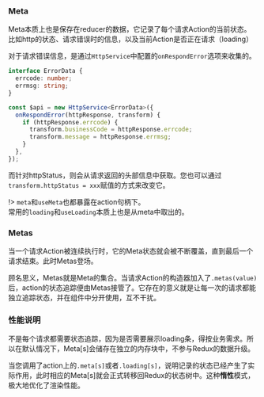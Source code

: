 ### Meta

Meta本质上也是保存在reducer的数据，它记录了每个请求Action的当前状态。比如http的状态、请求错误时的信息，以及当前Action是否正在请求（loading）

对于请求错误信息，是通过`HttpService`中配置的`onRespondError`选项来收集的。

```typescript
interface ErrorData {
  errcode: number;
  errmsg: string;
}

const $api = new HttpService<ErrorData>({
  onRespondError(httpResponse, transform) {
    if (httpResponse.errcode) {
      transform.businessCode = httpResponse.errcode;
      transform.message = httpResponse.errmsg;
    }
  },
});
```
而针对httpStatus，则会从请求返回的头部信息中获取。您也可以通过`transform.httpStatus = xxx`赋值的方式来改变它。

!> `meta`和`useMeta`也都暴露在action句柄下。<br>
常用的`loading`和`useLoading`本质上也是从meta中取出的。

### Metas
当一个请求Action被连续执行时，它的Meta状态就会被不断覆盖，直到最后一个请求结束。此时Metas登场。

顾名思义，Metas就是Meta的集合。当请求Action的构造器加入了`.metas(value)`后，action的状态追踪便由Metas接管了。它存在的意义就是让每一次的请求都能独立追踪状态，并在组件中分开使用，互不干扰。


### 性能说明
不是每个请求都需要状态追踪，因为是否需要展示loading条，得按业务需求。所以在默认情况下，Meta\[s]会储存在独立的内存块中，不参与Redux的数据升级。

当您调用了action上的`.meta[s]`或者`.loading[s]`，说明记录的状态已经产生了实际作用，此时相应的Meta\[s]就会正式转移回Redux的状态树中。这种**惰性**模式，极大地优化了渲染性能。
